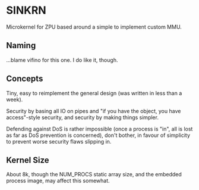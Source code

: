 # SINKRN

Microkernel for ZPU based around a simple to implement custom MMU.

## Naming

...blame vifino for this one. I do like it, though.

## Concepts

Tiny, easy to reimplement the general design (was written in less than a week).

Security by basing all IO on pipes and "if you have the object, you have access"-style security,
 and security by making things simpler.

Defending against DoS is rather impossible (once a process is "in", all is lost as far as DoS prevention is concerned),
 don't bother, in favour of simplicity to prevent worse security flaws slipping in.

## Kernel Size

About 8k, though the NUM_PROCS static array size, and the embedded process image, may affect this somewhat.
